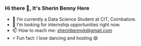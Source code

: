 ### Hi there 👋, It's Sherin Benny Here 

- 🔭 I’m currently a Data Science Student at CIT, Coimbatore.
- 👯 I’m looking for internship opportunities right now.
- 📫 How to reach me: sherinbennyk@gmail.com 
- ⚡ Fun fact: I love dancing and hosting 😄

<!-- 
- 🌱 I’m currently learning ...
- 🤔 I’m looking for help with ...
- 💬 Ask me about ...
-->
